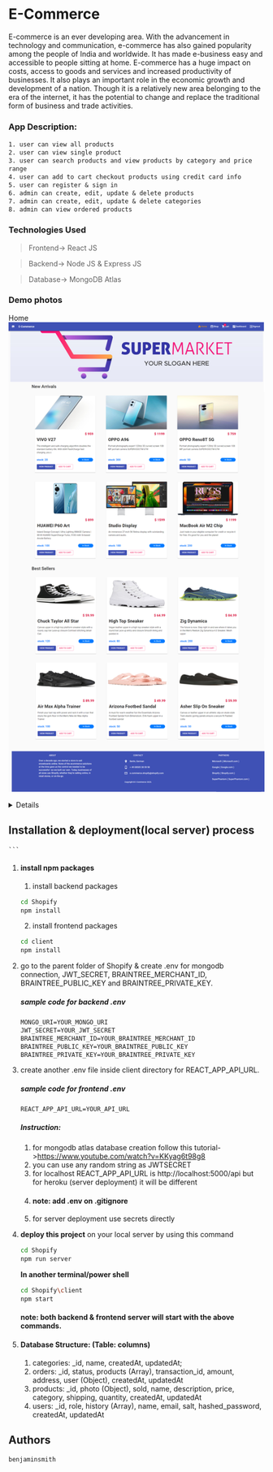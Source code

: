 # E-Commerce

E-commerce is an ever developing area. With the advancement in technology and communication, e-commerce has also gained popularity among the people of India and worldwide. It has made e-business easy and accessible to people sitting at home. E-commerce has a huge impact on costs, access to goods and services and increased productivity of businesses. It also plays an important role in the economic growth and development of a nation. Though it is a relatively new area belonging to the era of the internet, it has the potential to change and replace the traditional form of business and trade activities. 
### App Description:
    1. user can view all products
    2. user can view single product
    3. user can search products and view products by category and price range
    4. user can add to cart checkout products using credit card info
    5. user can register & sign in
    6. admin can create, edit, update & delete products
    7. admin can create, edit, update & delete categories
    8. admin can view ordered products


### Technologies Used

> Frontend-> React JS

> Backend-> Node JS & Express JS

> Database-> MongoDB Atlas

### Demo photos
  Home
  <img src="demo/Home.png" name="Home">
  
<details>
  Shop
  <img src="demo/Shop.png" name="Shop">
  
  Detail
  <img src="demo/Detail.png" name="Detail">
    
  Cart
  <img src="demo/Cart.png" name="Cart">  
    
  SignIn
  <img src="demo/SignIn.png" name="SingIn">
  
  SignOn
  <img src="demo/SingUp.png" name="SignUp">    
</details>
    
## Installation & deployment(local server) process

    ```
1. #### install npm packages
    1. install backend packages
    ```bash
    cd Shopify
    npm install
    ```
    2. install frontend packages
    ```bash
    cd client
    npm install
    ```
2. go to the parent folder of Shopify & create .env for mongodb connection, JWT_SECRET, BRAINTREE_MERCHANT_ID, BRAINTREE_PUBLIC_KEY and BRAINTREE_PRIVATE_KEY.

    ##### sample code for backend .env
    ```env
    MONGO_URI=YOUR_MONGO_URI
    JWT_SECRET=YOUR_JWT_SECRET
    BRAINTREE_MERCHANT_ID=YOUR_BRAINTREE_MERCHANT_ID
    BRAINTREE_PUBLIC_KEY=YOUR_BRAINTREE_PUBLIC_KEY
    BRAINTREE_PRIVATE_KEY=YOUR_BRAINTREE_PRIVATE_KEY
    ```
3.  create another .env file inside client directory for REACT_APP_API_URL.
    
    ##### sample code for frontend .env
    ```env
    REACT_APP_API_URL=YOUR_API_URL
    ```
    ##### Instruction:
    1. for mongodb atlas database creation follow this tutorial->https://www.youtube.com/watch?v=KKyag6t98g8
    2. you can use any random string as JWTSECRET
    3. for localhost REACT_APP_API_URL is http://localhost:5000/api
       but for heroku (server deployment) it will be different
    4. #### note: add .env on .gitignore
    5. for server deployment use secrets directly

4. <b>deploy this project</b> on your local server by using this command
    ```bash
    cd Shopify
    npm run server
    ```
    <b>In another terminal/power shell</b>
    ```bash
    cd Shopify\client
    npm start
    ```
    #### note: both backend & frontend server will start with the above commands.

5. #### Database Structure: (Table: columns)
    1. categories: _id, name, createdAt, updatedAt;
    2. orders:  _id, status, products (Array), transaction_id, amount, address, user (Object), createdAt, updatedAt
    3. products: _id, photo (Object), sold, name, description, price, category, shipping, quantity, createdAt, updatedAt
    4. users: _id, role, history (Array), name, email, salt, hashed_password, createdAt, updatedAt

## Authors
  
    benjaminsmith
